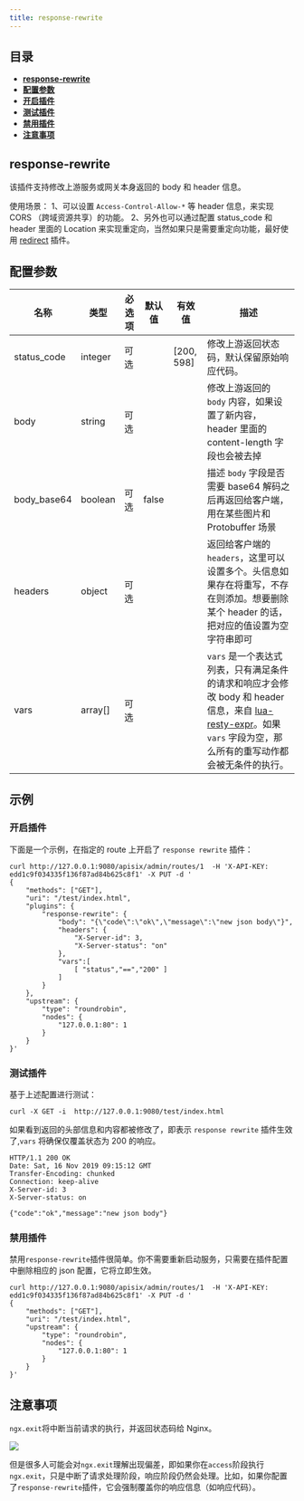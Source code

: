 ```yaml
---
title: response-rewrite
---
```


<!--
#
# Licensed to the Apache Software Foundation (ASF) under one or more
# contributor license agreements.  See the NOTICE file distributed with
# this work for additional information regarding copyright ownership.
# The ASF licenses this file to You under the Apache License, Version 2.0
# (the "License"); you may not use this file except in compliance with
# the License.  You may obtain a copy of the License at
#
#     http://www.apache.org/licenses/LICENSE-2.0
#
# Unless required by applicable law or agreed to in writing, software
# distributed under the License is distributed on an "AS IS" BASIS,
# WITHOUT WARRANTIES OR CONDITIONS OF ANY KIND, either express or implied.
# See the License for the specific language governing permissions and
# limitations under the License.
#
-->

## 目录

- [**response-rewrite**](#response-rewrite)
- [**配置参数**](#配置参数)
- [**开启插件**](#开启插件)
- [**测试插件**](#测试插件)
- [**禁用插件**](#禁用插件)
- [**注意事项**](#注意事项)

## response-rewrite

该插件支持修改上游服务或网关本身返回的 body 和 header 信息。

使用场景：
1、可以设置 `Access-Control-Allow-*` 等 header 信息，来实现 CORS （跨域资源共享）的功能。
2、另外也可以通过配置 status_code 和 header 里面的 Location 来实现重定向，当然如果只是需要重定向功能，最好使用 [redirect](redirect.md) 插件。

## 配置参数

| 名称        | 类型    | 必选项 | 默认值 | 有效值     | 描述                                                                                                                                   |
| ----------- | ------- | ------ | ------ | ---------- | -------------------------------------------------------------------------------------------------------------------------------------- |
| status_code | integer | 可选   |        | [200, 598] | 修改上游返回状态码，默认保留原始响应代码。                                                                                             |
| body        | string  | 可选   |        |            | 修改上游返回的 `body` 内容，如果设置了新内容，header 里面的 content-length 字段也会被去掉                                              |
| body_base64 | boolean | 可选   | false  |            | 描述 `body` 字段是否需要 base64 解码之后再返回给客户端，用在某些图片和 Protobuffer 场景                                                |
| headers     | object  | 可选   |        |            | 返回给客户端的 `headers`，这里可以设置多个。头信息如果存在将重写，不存在则添加。想要删除某个 header 的话，把对应的值设置为空字符串即可 |
| vars        | array[] | 可选   |        |            | `vars` 是一个表达式列表，只有满足条件的请求和响应才会修改 body 和 header 信息，来自 [lua-resty-expr](https://github.com/api7/lua-resty-expr#operator-list)。如果 `vars` 字段为空，那么所有的重写动作都会被无条件的执行。 |

## 示例

### 开启插件

下面是一个示例，在指定的 route 上开启了 `response rewrite` 插件：

```shell
curl http://127.0.0.1:9080/apisix/admin/routes/1  -H 'X-API-KEY: edd1c9f034335f136f87ad84b625c8f1' -X PUT -d '
{
    "methods": ["GET"],
    "uri": "/test/index.html",
    "plugins": {
        "response-rewrite": {
            "body": "{\"code\":\"ok\",\"message\":\"new json body\"}",
            "headers": {
                "X-Server-id": 3,
                "X-Server-status": "on"
            },
            "vars":[
                [ "status","==","200" ]
            ]
        }
    },
    "upstream": {
        "type": "roundrobin",
        "nodes": {
            "127.0.0.1:80": 1
        }
    }
}'
```

### 测试插件

基于上述配置进行测试：

```shell
curl -X GET -i  http://127.0.0.1:9080/test/index.html
```

如果看到返回的头部信息和内容都被修改了，即表示 `response rewrite` 插件生效了,`vars` 将确保仅覆盖状态为 200 的响应。

```shell
HTTP/1.1 200 OK
Date: Sat, 16 Nov 2019 09:15:12 GMT
Transfer-Encoding: chunked
Connection: keep-alive
X-Server-id: 3
X-Server-status: on

{"code":"ok","message":"new json body"}
```

### 禁用插件

禁用`response-rewrite`插件很简单。你不需要重新启动服务，只需要在插件配置中删除相应的 json 配置，它将立即生效。

```shell
curl http://127.0.0.1:9080/apisix/admin/routes/1  -H 'X-API-KEY: edd1c9f034335f136f87ad84b625c8f1' -X PUT -d '
{
    "methods": ["GET"],
    "uri": "/test/index.html",
    "upstream": {
        "type": "roundrobin",
        "nodes": {
            "127.0.0.1:80": 1
        }
    }
}'
```

## 注意事项

`ngx.exit`将中断当前请求的执行，并返回状态码给 Nginx。

![](https://cdn.jsdelivr.net/gh/Miss-you/img/picgo/20201113010623.png)

但是很多人可能会对`ngx.exit`理解出现偏差，即如果你在`access`阶段执行`ngx.exit`，只是中断了请求处理阶段，响应阶段仍然会处理。比如，如果你配置了`response-rewrite`插件，它会强制覆盖你的响应信息（如响应代码）。
